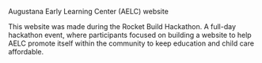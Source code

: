 Augustana Early Learning Center (AELC) website

This website was made during the Rocket Build Hackathon. A full-day hackathon event, where participants focused on building a website to help AELC promote itself within the community to keep education and child care affordable.
